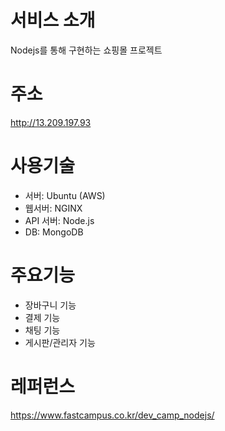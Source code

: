 서비스 소개
======  
Nodejs를 통해 구현하는 쇼핑몰 프로젝트  

주소
======  
http://13.209.197.93

사용기술
======  
- 서버: Ubuntu (AWS)  
- 웹서버: NGINX  
- API 서버: Node.js  
- DB: MongoDB

주요기능
======  
- 장바구니 기능  
- 결제 기능    
- 채팅 기능
- 게시판/관리자 기능

레퍼런스
======    
https://www.fastcampus.co.kr/dev_camp_nodejs/
